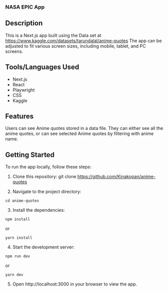 ### NASA EPIC App

## Description
This is a Next.js app built using the Data set at https://www.kaggle.com/datasets/tarundalal/anime-quotes The app can be adjusted to fit various screen sizes, including mobile, tablet, and PC screens.

## Tools/Languages Used

* Next.js
* React
* Playwright
* CSS
* Kaggle

## Features
Users can see Anime quotes stored in a data file.
They can either see all the anime quotes, or can see selected Anime quotes by filtering with anime name.

## Getting Started
To run the app locally, follow these steps:

1. Clone this repository:
git clone https://github.com/Kinakopan/anime-quotes

2. Navigate to the project directory:
```
cd anime-quotes

```

3. Install the dependencies:
```
npm install
```
 or
```
yarn install
```

4. Start the development server:
```
npm run dev
```
 or
```
yarn dev
```

5. Open http://localhost:3000 in your browser to view the app.
